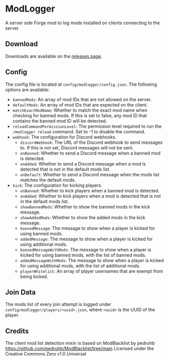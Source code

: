 # ModLogger
A server side Forge mod to log mods installed on clients connecting to the server.

## Download
Downloads are available on the [releases page](https://github.com/olly007opm/ModLogger/releases).

## Config
The config file is located at `config/modlogger/config.json`. The following options are available:
- `bannedMods`: An array of mod IDs that are not allowed on the server.
- `defaultMods`: An array of mod IDs that are expected on the client.
- `matchExactModName`: Whether to match the exact mod name when checking for banned mods. If this is set to false, any mod ID that contains the banned mod ID will be detected.
- `reloadCommandPermissionLevel`: The permission level required to run the `/modlogger reload` command. Set to -1 to disable the command.
- `webhook`: The configuration for Discord webhooks.
  - `discordWebhook`: The URL of the Discord webhook to send messages to. If this is not set, Discord messages will not be sent.
  - `onBanned`: Whether to send a Discord message when a banned mod is detected.
  - `onAdded`: Whether to send a Discord message when a mod is detected that is not in the default mods list.
  - `onDefault`: Whether to send a Discord message when the mods list matches the default mods.
- `kick`: The configuration for kicking players.
  - `onBanned`: Whether to kick players when a banned mod is detected.
  - `onAdded`: Whether to kick players when a mod is detected that is not in the default mods list.
  - `showBannedMods`: Whether to show the banned mods in the kick message.
  - `showAddedMods`: Whether to show the added mods in the kick message.
  - `bannedMessage`: The message to show when a player is kicked for using banned mods.
  - `addedMessage`: The message to show when a player is kicked for using additional mods.
  - `bannedMessageWithMods`: The message to show when a player is kicked for using banned mods, with the list of banned mods.
  - `addedMessageWithMods`: The message to show when a player is kicked for using additional mods, with the list of additional mods.
  - `playerWhitelist`: An array of player usernames that are exempt from being kicked.

## Join Data
The mods list of every join attempt is logged under `config/modlogger/players/<uuid>.json`, where `<uuid>` is the UUID of the player.

## Credits
The client mod list detection mixin is based on ModBlacklist by pedruhb
https://github.com/pedruhb/ModBlacklist/tree/main
Licensed under the Creative Commons Zero v1.0 Universal
